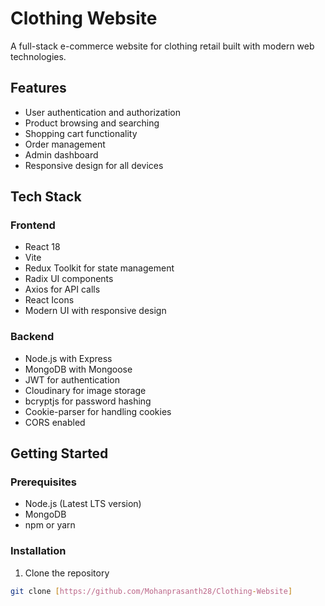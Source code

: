 # Clothing Website

A full-stack e-commerce website for clothing retail built with modern web technologies.

## Features

- User authentication and authorization
- Product browsing and searching
- Shopping cart functionality
- Order management
- Admin dashboard
- Responsive design for all devices

## Tech Stack

### Frontend
- React 18
- Vite
- Redux Toolkit for state management
- Radix UI components
- Axios for API calls
- React Icons
- Modern UI with responsive design

### Backend
- Node.js with Express
- MongoDB with Mongoose
- JWT for authentication
- Cloudinary for image storage
- bcryptjs for password hashing
- Cookie-parser for handling cookies
- CORS enabled

## Getting Started

### Prerequisites
- Node.js (Latest LTS version)
- MongoDB
- npm or yarn

### Installation

1. Clone the repository
```bash
git clone [https://github.com/Mohanprasanth28/Clothing-Website]


